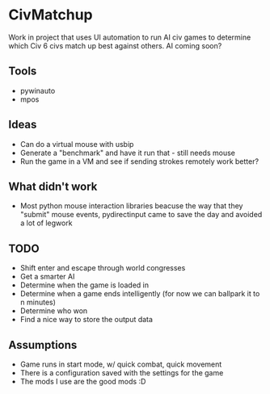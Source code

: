 # CivMatchup
Work in project that uses UI automation to run AI civ games to determine which Civ 6 civs match up best against others. AI coming soon?

## Tools

- pywinauto
- mpos

## Ideas

- Can do a virtual mouse with usbip
- Generate a "benchmark" and have it run that - still needs mouse
- Run the game in a VM and see if sending strokes remotely work better?

## What didn't work

- Most python mouse interaction libraries beacuse the way that they "submit" mouse events, pydirectinput came to save the day and avoided a lot of legwork

## TODO

- Shift enter and escape through world congresses
- Get a smarter AI
- Determine when the game is loaded in
- Determine when a game ends intelligently (for now we can ballpark it to n minutes)
- Determine who won
- Find a nice way to store the output data


## Assumptions

- Game runs in start mode, w/ quick combat, quick movement
- There is a configuration saved with the settings for the game
- The mods I use are the good mods :D